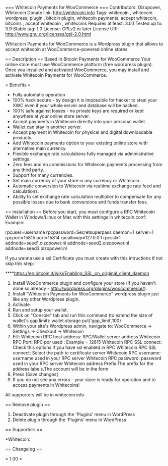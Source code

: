 === Whitecoin Payments for WooCommerce ===
Contributors: Oizopower, Whitecoin
Donate link: http://whitecoin.info
Tags: whitecoin , whitecoin wordpress, plugin , bitcoin plugin, whitecoin payments, accept whitecoin, bitcoins , accept whitecoin , whitecoins
Requires at least: 3.0.1
Tested up to: 3.9
Stable tag: 1.0
License: GPLv2 or later
License URI: http://www.gnu.org/licenses/gpl-2.0.html



Whitecoin Payments for WooCommerce is a Wordpress plugin that allows to accept whitecoin at WooCommerce-powered online stores.

== Description ==
Based in Bitcoin Payments for WooCommerce
Your online store must use WooCommerce platform (free wordpress plugin).
Once you installed and activated WooCommerce, you may install and activate Whitecoin Payments for WooCommerce.


= Benefits =

* Fully automatic operation
* 100% hack secure - by design it is impossible for hacker to steal your XWC even if your whole server and database will be hacked.
* 100% safe against losses - no private keys are required or kept anywhere at your online store server.
* Accept payments in Whitecoin directly into your personal wallet.
* Wallet can stay in another server.
* Accept payment in Whitecoin for physical and digital downloadable products.
* Add Whitecoin payments option to your existing online store with alternative main currency.
* Flexible exchange rate calculations fully managed via administrative settings.
* Zero fees and no commissions for Whitecoin payments processing from any third party.
* Support for many currencies.
* Set main currency of your store in any currency or Whitecoin.
* Automatic conversion to Whitecoin via realtime exchange rate feed and calculations.
* Ability to set exchange rate calculation multiplier to compensate for any possible losses due to bank conversions and funds transfer fees.


== Installation ==
Before you start, you must configure a RPC Whitecoin Wallet in Windows/Linux or Mac with this settings in whitecoin.conf:
Example:

rpcuser=username
rpcpassword=Secretsuperpass
daemon=1
server=1
rpcport=15815
port=15814
rpcallowip=127.0.0.1
rpcssl=1
addnode=seed1.oizopower.nl
addnode=seed2.oizopower.nl
addnode=seed3.oizopower.nl

If you wanna use a ssl Certificate you must create with this intructions if not skip this step:

****https://en.bitcoin.it/wiki/Enabling_SSL_on_original_client_daemon


1.  Install WooCommerce plugin and configure your store (if you haven't done so already - http://wordpress.org/plugins/woocommerce/).
2.  Install "Whitecoin Payments for WooCommerce" wordpress plugin just like any other Wordpress plugin.
3.  Activate.
4.  Run and setup your wallet.
5.  Click on "Console" tab and run this command (to extend the size of wallet's gap limit): wallet.storage.put('gap_limit',100)
6.  Within your site's Wordpress admin, navigate to:
	    WooCommerce -> Settings -> Checkout -> Whitecoin
7.  Fill:
    Whitecoin RPC host address: RPC/Wallet server address
    Whitecoin RPC Port: RPC por used : Example = 12615
    Whitecoin RPC SSL connect: Check this options if you have ssl enabled in RPC
    Whitecoin RPC SSL connect: Select the path to certificate server
    Whitecoin RPC username: username used in your RPC server
    Whitecoin RPC password: password used in your RPC server
    Whitecoin address Prefix:The prefix for the address labels.The account will be in the form
8.  Press [Save changes]
9. If you do not see any errors - your store is ready for operation and to access payments in Whitecoins!

All supporters will be in whitecoin.info

== Remove plugin ==

1. Deactivate plugin through the 'Plugins' menu in WordPress
2. Delete plugin through the 'Plugins' menu in WordPress


== Supporters ==

*Whitecoin: 

== Changelog ==

= 1.00 =

